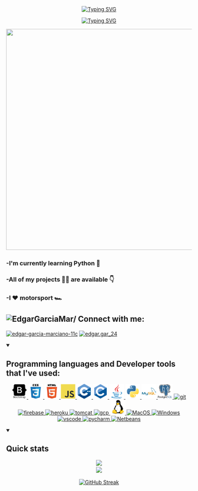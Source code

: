 <div align="center">
<a href="https://git.io/typing-svg"><img src="https://readme-typing-svg.herokuapp.com?font=Lobster&size=30&pause=1000&color=E7E6E5&center=true&width=435&lines=Hi+%F0%9F%91%8B%2C+I'm+Edgar" alt="Typing SVG" /></a>


<a href="https://git.io/typing-svg"><img src="https://readme-typing-svg.herokuapp.com?font=Lobster&size=30&pause=1000&color=E7E6E5&center=true&vCenter=true&width=435&lines=A+passionate+Programmer+from+%F0%9F%87%B2%F0%9F%87%BD" alt="Typing SVG" /></a>
</div>




<p align = "center"><img src = "https://github.com/EdgarGarciaMar/EdgarGarciaMar/blob/main/G.gif" width="900" height="600"/></p>


<h3>-I'm currently learning Python 🐍</h3>

<h3>-All of my projects 👨‍💻 are available 👇</h3>

<h3>-I ❤ motorsport 🏎</h3>




<h2 align="left"><img src=https://komarev.com/ghpvc/?username=EdgarGarciaMar&color=brightgreen&style=plastic alt=EdgarGarciaMar/> Connect with me:</h2>
<p align="left">
<a href="https://linkedin.com/in/edgar-garcia-marciano-11c" target="blank"><img align="center" src="https://raw.githubusercontent.com/rahuldkjain/github-profile-readme-generator/master/src/images/icons/Social/linked-in-alt.svg" alt="edgar-garcia-marciano-11c" height="30" width="40" /></a>
<a href="https://instagram.com/edgar.gar_24" target="blank"><img align="center" src="https://raw.githubusercontent.com/rahuldkjain/github-profile-readme-generator/master/src/images/icons/Social/instagram.svg" alt="edgar.gar_24" height="30" width="40" /></a>
</p>
<details open="">
  <summary><h2>Programming languages and Developer tools that I've used:</h2></summary>

  <p align="center">
      <a href="https://getbootstrap.com" target="_blank" rel="noreferrer">
        <img
          src="https://raw.githubusercontent.com/devicons/devicon/master/icons/bootstrap/bootstrap-plain-wordmark.svg"
          alt="bootstrap"
          width="40"
          height="40"
        />
      </a>
      <a href="https://www.w3schools.com/css/" target="_blank" rel="noreferrer">
        <img
          src="https://raw.githubusercontent.com/devicons/devicon/master/icons/css3/css3-original-wordmark.svg"
          alt="css3"
          width="40"
          height="40"
        />
      </a>
      <a href="https://www.w3.org/html/" target="_blank" rel="noreferrer">
        <img
          src="https://raw.githubusercontent.com/devicons/devicon/master/icons/html5/html5-original-wordmark.svg"
          alt="html5"
          width="40"
          height="40"
        />
      </a>
      <a
        href="https://developer.mozilla.org/en-US/docs/Web/JavaScript"
        target="_blank"
        rel="noreferrer"
      >
        <img
          src="https://raw.githubusercontent.com/devicons/devicon/master/icons/javascript/javascript-original.svg"
          alt="javascript"
          width="40"
          height="40"
        />
      </a>
      <a href="https://www.w3schools.com/cpp/" target="_blank" rel="noreferrer">
        <img
          src="https://raw.githubusercontent.com/devicons/devicon/master/icons/cplusplus/cplusplus-original.svg"
          alt="cplusplus"
          width="40"
          height="40"
        />
      </a>
      <a href="https://www.cprogramming.com/" target="_blank" rel="noreferrer">
        <img
          src="https://raw.githubusercontent.com/devicons/devicon/master/icons/c/c-original.svg"
          alt="c"
          width="40"
          height="40"
        />
      </a>
      <a href="https://www.java.com" target="_blank" rel="noreferrer">
        <img
          src="https://raw.githubusercontent.com/devicons/devicon/master/icons/java/java-original.svg"
          alt="java"
          width="40"
          height="40"
        />
      </a>
      <a href="https://www.python.org" target="_blank" rel="noreferrer">
        <img
          src="https://raw.githubusercontent.com/devicons/devicon/master/icons/python/python-original.svg"
          alt="python"
          width="40"
          height="40"
        />
      </a>
      <a href="https://www.mysql.com/" target="_blank" rel="noreferrer">
        <img
          src="https://raw.githubusercontent.com/devicons/devicon/master/icons/mysql/mysql-original-wordmark.svg"
          alt="mysql"
          width="40"
          height="40"
        />
      </a>
      <a href="https://www.postgresql.org" target="_blank" rel="noreferrer">
        <img
          src="https://raw.githubusercontent.com/devicons/devicon/master/icons/postgresql/postgresql-original-wordmark.svg"
          alt="postgresql"
          width="40"
          height="40"
        />
      </a>
      <a href="https://git-scm.com/" target="_blank" rel="noreferrer">
        <img
          src="https://www.vectorlogo.zone/logos/git-scm/git-scm-icon.svg"
          alt="git"
          width="40"
          height="40"
        />
      </a>
      <a href="https://firebase.google.com/" target="_blank" rel="noreferrer">
        <img
          src="https://www.vectorlogo.zone/logos/firebase/firebase-icon.svg"
          alt="firebase"
          width="40"
          height="40"
        />
      </a>
      <a href="https://heroku.com" target="_blank" rel="noreferrer">
        <img
          src="https://www.vectorlogo.zone/logos/heroku/heroku-icon.svg"
          alt="heroku"
          width="40"
          height="40"
        />
      </a>
      <a href="https://tomcat.apache.org/" target="_blank" rel="noreferrer">
        <img
          src="https://cdn.jsdelivr.net/gh/devicons/devicon/icons/tomcat/tomcat-original-wordmark.svg"
          alt="tomcat"
          width="40"
          height="40"
        />
      </a>
      <a href="https://cloud.google.com" target="_blank" rel="noreferrer">
        <img
          src="https://www.vectorlogo.zone/logos/google_cloud/google_cloud-icon.svg"
          alt="gcp"
          width="40"
          height="40"
        />
      </a>
      <a href="https://www.linux.org/" target="_blank" rel="noreferrer">
        <img
          src="https://raw.githubusercontent.com/devicons/devicon/master/icons/linux/linux-original.svg"
          alt="linux"
          width="40"
          height="40"
        />
      </a>
      <a href="https://www.apple.com/mx/" target="_blank" rel="noreferrer">
        <img
          src="https://cdn-icons-png.flaticon.com/512/179/179309.png"
          alt="MacOS"
          width="40"
          height="40"
        />
      </a>
      <a
        href="https://www.microsoft.com/es-es/software-download/windows10ISO"
        target="_blank"
        rel="noreferrer"
      >
        <img
          src="https://cdn.jsdelivr.net/gh/devicons/devicon/icons/windows8/windows8-original.svg"
          alt="Windows"
          width="40"
          height="40"
        />
      </a>
      <a
        href="https://code.visualstudio.com/download"
        target="_blank"
        rel="noreferrer"
      >
        <img
          src="https://cdn.jsdelivr.net/gh/devicons/devicon/icons/vscode/vscode-original-wordmark.svg"
          alt="vscode"
          width="40"
          height="40"
        />
      </a>
      <a
        href="https://www.jetbrains.com/es-es/pycharm/download/#section=windows"
        target="_blank"
        rel="noreferrer"
      >
        <img
          src="https://cdn.jsdelivr.net/gh/devicons/devicon/icons/pycharm/pycharm-original-wordmark.svg"
          alt="pycharm"
          width="50"
          height="50"
        />
      </a>
            <a
        href="https://netbeans.apache.org/download/index.html"
        target="_blank"
        rel="noreferrer"
      >
        <img
          src="https://netbeans.apache.org/images/apache-netbeans.svg"
          alt="Netbeans"
          width="50"
          height="50"
        />
      </a>
    </p>
</details>
  <details open="">
  <summary><h2>Quick stats</h2></summary>
  <div align="center">
  <picture>
<source 
  srcset="https://github-readme-stats.vercel.app/api/top-langs?username=EdgarGarciaMar&layout=compact&show_icons=true&theme=tokyonight"
  media="(prefers-color-scheme: dark)"
/>
<source
  srcset="https://github-readme-stats.vercel.app/api?username=EdgarGarciaMar&show_icons=true"
  media="(prefers-color-scheme: light), (prefers-color-scheme: no-preference)"
/>
<img src="https://github-readme-stats.vercel.app/api?username=EdgarGarciaMar&show_icons=true" />
</picture>
  
  <br>
  
  <picture>
<source 
  srcset="https://github-readme-stats.vercel.app/api?username=EdgarGarciaMar&show_icons=true&theme=tokyonight"
  media="(prefers-color-scheme: dark)"
/>
<source
  srcset="https://github-readme-stats.vercel.app/api?username=EdgarGarciaMar&show_icons=true"
  media="(prefers-color-scheme: light), (prefers-color-scheme: no-preference)"
/>
<img src="https://github-readme-stats.vercel.app/api?username=EdgarGarciaMar&show_icons=true" />
</picture>

[![GitHub Streak](https://github-readme-streak-stats.herokuapp.com?user=EdgarGarciaMar&theme=tokyonight&date_format=j%20M%5B%20Y%5D)](https://git.io/streak-stats)

</div>
</details>
